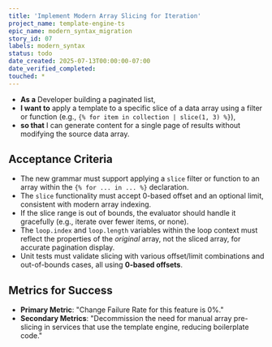 ```yaml
---
title: 'Implement Modern Array Slicing for Iteration'
project_name: template-engine-ts
epic_name: modern_syntax_migration
story_id: 07
labels: modern_syntax
status: todo
date_created: 2025-07-13T00:00:00-07:00
date_verified_completed: 
touched: *
---
```


- **As a** Developer building a paginated list,
- **I want to** apply a template to a specific slice of a data array using a filter or function (e.g., `{% for item in collection | slice(1, 3) %}`),
- **so that** I can generate content for a single page of results without modifying the source data array.

## Acceptance Criteria

- The new grammar must support applying a `slice` filter or function to an array within the `{% for ... in ... %}` declaration.
- The `slice` functionality must accept 0-based offset and an optional limit, consistent with modern array indexing.
- If the slice range is out of bounds, the evaluator should handle it gracefully (e.g., iterate over fewer items, or none).
- The `loop.index` and `loop.length` variables within the loop context must reflect the properties of the _original_ array, not the sliced array, for accurate pagination display.
- Unit tests must validate slicing with various offset/limit combinations and out-of-bounds cases, all using **0-based offsets**.

## Metrics for Success

- **Primary Metric**: "Change Failure Rate for this feature is 0%."
- **Secondary Metrics**: "Decommission the need for manual array pre-slicing in services that use the template engine, reducing boilerplate code."
